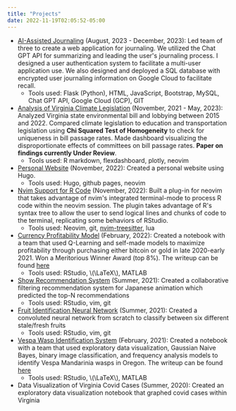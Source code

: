 ```yaml
---
title: "Projects"
date: 2022-11-19T02:05:52-05:00
---
```


* [AI-Assisted Journaling](https://github.com/danilka4/5914-journal-partner) (August, 2023 - December, 2023): Led team of three to create a web application for journaling.
We utilized the Chat GPT API for summarizing and leading the user's journaling process.
I designed a user authentication system to facilitate a multi-user application use.
We also designed and deployed a SQL database with encrypted user journaling information on Google Cloud to facilitate recall.
    - Tools used: Flask (Python), HTML, JavaScript, Bootstrap, MySQL, Chat GPT API, Google Cloud (GCP), GIT
* [Analysis of Virginia Climate Legislation](https://danilka4.github.io/virginia-climate-lobbying/) (November, 2021 - May, 2023): Analyzed Virginia state environmental bill and lobbying between 2015 and 2022.
Compared climate legislation to education and transportation legislation using **Chi Squared Test of Homogeneity** to check for uniqueness in bill passage rates.
Made dashboard visualizing the disproportionate effects of committees on bill passage rates.
**Paper on findings currently Under Review**.
    - Tools used: R markdown, flexdashboard, plotly, neovim
* [Personal Website](https://github.com/danilka4/danilka4.github.io) (November, 2022): Created a personal website using Hugo.
    - Tools used: Hugo, github pages, neovim
* [Nvim Support for R Code](https://github.com/danilka4/ts_r) (November, 2022): Built a plug-in for neovim that takes advantage of nvim's integrated terminal-mode to process R code within the neovim session.
The plugin takes advantage of R's syntax tree to allow the user to send logical lines and chunks of code to the terminal, replicating some behaviors of RStudio.
    - Tools used: Neovim, git, [nvim-treesitter](https://github.com/nvim-treesitter/nvim-treesitter), lua
* [Currency Profitability Model](https://www.overleaf.com/read/rptmrcssxxzh) (February, 2022): Created a notebook with a team that used Q-Learning and self-made models to maximize profitability through purchasing either bitcoin or gold in late 2020-early 2021. Won a Meritorious Winner Award (top 8%).
The writeup can be found [here](/files/mcm2022.pdf)
    - Tools used: RStudio, \\(\\LaTeX\\), MATLAB
* [Show Recommendation System](https://github.com/danilka4/anime-recommendation-database-2020) (Summer, 2021): Created a collaborative filtering recommendation system for Japanese animation which predicted the top-N recommendations
    - Tools used: RStudio, vim, git
* [Fruit Identification Neural Network](https://www.kaggle.com/code/danielpalamarchuk/identifying-fruits-and-staleness-using-keras) (Summer, 2021): Created a convoluted neural network from scratch to classify between six different stale/fresh fruits
    - Tools used: RStudio, vim, git
* [Vespa Wasp Identification System](https://github.com/danilka4/MCM-2021) (February, 2021):
Created a notebook with a team that used exploratory data visualization, Gaussian Naive Bayes, binary image classification, and frequency analysis models to identify Vespa Mandarinia wasps in Oregon.
The writeup can be found [here](/files/mcm2021.pdf)
    - Tools used: RStudio, \\(\\LaTeX\\), MATLAB
* Data Visualization of Virginia Covid Cases (Summer, 2020): Created an exploratory data visualization notebook that graphed covid cases within Virginia
